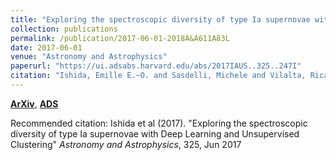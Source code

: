 ```yaml
---
title: "Exploring the spectroscopic diversity of type Ia supernovae with Deep Learning and Unsupervised Clustering"
collection: publications
permalink: /publication/2017-06-01-2018A&A611A83L
date: 2017-06-01
venue: "Astronomy and Astrophysics"
paperurl: "https://ui.adsabs.harvard.edu/abs/2017IAUS..325..247I"
citation: "Ishida, Emille E.~O. and Sasdelli, Michele and Vilalta, Ricardo and Aguena, Michel and Busti, Vinicius C. and Camacho, Hugo and Trindade, Arlindo M.~M. and Gieseke, Fabian and de Souza, Rafael S. and Fantaye, Yabebal T. and Mazzali, Paolo A.. &quot;Exploring the spectroscopic diversity of type Ia supernovae with Deep Learning and Unsupervised Clustering.&quot; <i>Astronomy and Astrophysics</i>, 325, Jun 2017"
---
```


[**ArXiv**](https://arxiv.org/abs/1612.05958), [**ADS**](https://ui.adsabs.harvard.edu/abs/2017IAUS..325..247I)

Recommended citation: Ishida et al (2017). "Exploring the spectroscopic diversity of type Ia supernovae with Deep Learning and Unsupervised Clustering" <i>Astronomy and Astrophysics</i>, 325, Jun 2017
